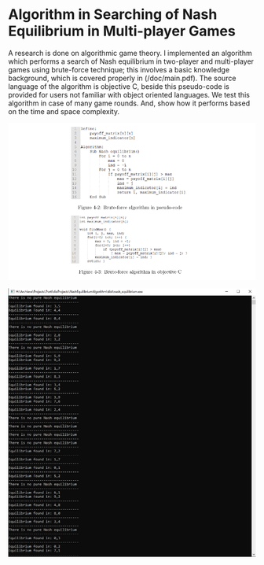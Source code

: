 # Algorithm in Searching of Nash Equilibrium in Multi-player Games
A research is done on algorithmic game theory. I implemented
an algorithm which performs a search of Nash equilibrium in two-player
and multi-player games using brute-force technique; this involves a basic knowledge
background, which is covered properly in (/doc/main.pdf).
The source language of the algorithm is objective C, beside this pseudo-code is
provided for users not familiar with object oriented languages. We test this algorithm
in case of many game rounds. And, show how it performs based on the time and space
complexity.

![GitHub Logo](/Markdown/ne.png)

![GitHub Logo](/test/e2e.jpg)

